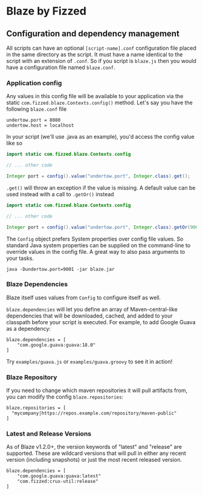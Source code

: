 Blaze by Fizzed
=======================================

## Configuration and dependency management

All scripts can have an optional `[script-name].conf` configuration file placed in
the same directory as the script.  It must have a name identical to the script
with an extension of `.conf`.  So if you script is `blaze.js` then you would
have a configuration file named `blaze.conf`.

### Application config

Any values in this config file will be available to your application via the
static `com.fizzed.blaze.Contexts.config()` method.  Let's say you have the
following `blaze.conf` file

```
undertow.port = 8080
undertow.host = localhost
```

In your script (we'll use .java as an example), you'd access the config value
like so

```java
import static com.fizzed.blaze.Contexts.config

// ... other code

Integer port = config().value("undertow.port", Integer.class).get();
```

`.get()` will throw an exception if the value is missing.  A default value can
be used instead with a call to `.getOr()` instead

```java
import static com.fizzed.blaze.Contexts.config

// ... other code

Integer port = config().value("undertow.port", Integer.class).getOr(9000);
```

The `Config` object prefers System properties over config file values.  So
standard Java system properties can be supplied on the command-line to override
values in the config file.  A great way to also pass arguments to your tasks.

    java -Dundertow.port=9001 -jar blaze.jar

### Blaze Dependencies

Blaze itself uses values from `Config` to configure itself as well.

`blaze.dependencies` will let you define an array of Maven-central-like dependencies
that will be downloaded, cached, and added to your classpath before your script
is executed.  For example, to add Google Guava as a dependency:

```
blaze.dependencies = [
    "com.google.guava:guava:18.0"
]
```

Try `examples/guava.js` or `examples/guava.groovy` to see it in action!

### Blaze Repository

If you need to change which maven repositories it will pull artifacts from, you can modify
the config `blaze.repositories`:

```
blaze.repositories = [
  "mycompany|https://repos.example.com/repository/maven-public"
]
```

### Latest and Release Versions

As of Blaze v1.2.0+, the version keywords of "latest" and "release" are supported.  These are wildcard versions that
will pull in either any recent version (including snapshots) or just the most recent released version.

```
blaze.dependencies = [
    "com.google.guava:guava:latest"
    "com.fizzed:crux-util:release"
]
```
